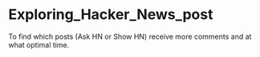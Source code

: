 # Exploring_Hacker_News_post
To find which posts (Ask HN or Show HN) receive more comments and at what optimal time.
